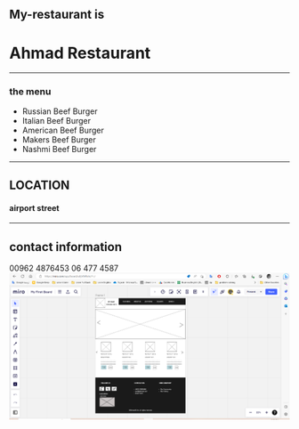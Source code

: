 ## My-restaurant is
# Ahmad Restaurant 
---
### the menu 
- Russian Beef Burger
- Italian Beef Burger
- American Beef Burger
- Makers Beef Burger
- Nashmi Beef Burger
---
## LOCATION
#### airport street
---
## contact information
00962 4876453
06 477 4587
![The San Juan Mountains are beautiful!](https://raw.githubusercontent.com/anshasiq/My-restaurant/wireframe/miro.png "San Juan Mountains")